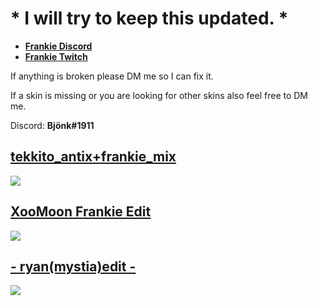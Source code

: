 # * I will try to keep this updated. *
* [**Frankie Discord**](https://discord.com/invite/5X2ukhm)
* [**Frankie Twitch**](https://www.twitch.tv/ruperti0n)

If anything is broken please DM me so I can fix it. 

If a skin is missing or you are looking for other skins also feel free to DM me.

Discord: **Bjönk#1911**


## [tekkito_antix+frankie_mix](https://drive.google.com/file/d/1WJuV07LR-RSrq0wMVWuJHOUKaCl8vUrE/view?usp=sharing)
![](https://i.imgur.com/eoHPCR5.jpg)

## [XooMoon Frankie Edit ](https://drive.google.com/file/d/15WJ38fU9hF6tPSolIBOiQ1aoSGr69LbC/view?usp=sharing)
![](https://i.imgur.com/pb83iCB.jpg)


## [- ryan(mystia)edit -](https://drive.google.com/file/d/1-haywGi8W_OloMQtMK5binTZfkcEawZH/view?usp=sharing)
![](https://osu.ppy.sh/ss/15871534/3bf7)

